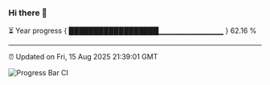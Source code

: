 ### Hi there 👋

⏳ Year progress { ██████████████████▁▁▁▁▁▁▁▁▁▁▁▁ } 62.16 %

---

⏰ Updated on Fri, 15 Aug 2025 21:39:01 GMT

![Progress Bar CI](https://github.com/IshwaranRudhara/GIT-ACTION/workflows/Progress%20Bar%20CI/badge.svg)

